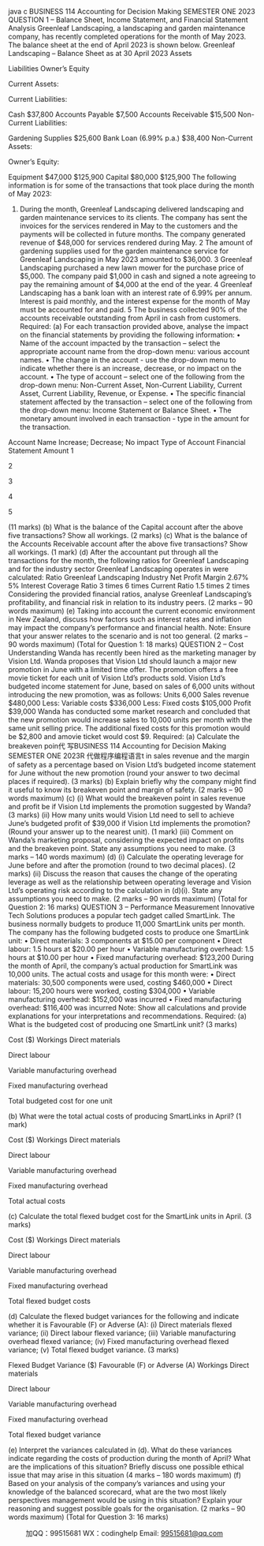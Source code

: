 java c
BUSINESS 114 
Accounting for Decision Making 
SEMESTER ONE 2023
QUESTION 1 – Balance Sheet, Income Statement, and Financial Statement Analysis 
Greenleaf   Landscaping,   a landscaping   and   garden    maintenance   company, has recently   completed   operations for the   month of   May   2023. The   balance sheet at   the   end   of   April   2023   is   shown   below.
Greenleaf Landscaping – Balance Sheet as at 30 April 2023 
Assets 

Liabilities  Owner’s Equity 

Current Assets: 

Current Liabilities: 

Cash 
$37,800 
Accounts Payable 
$7,500 
Accounts Receivable 
$15,500 
Non-Current Liabilities: 

Gardening Supplies 
$25,600 
Bank Loan (6.99% p.a.) 
$38,400 
Non-Current Assets: 

Owner’s Equity: 

Equipment 
$47,000 $125,900 
Capital 
$80,000 $125,900 
The   following   information   is   for   some   of   the   transactions   that   took   place   during   the   month   of   May   2023:
1. During the month, Greenleaf Landscaping delivered landscaping and garden maintenance services to its clients. The company has sent the invoices for the services rendered in May to the customers and the payments will be collected in future months. The company generated revenue of $48,000 for services rendered during May.
2 The amount of gardening supplies used for the garden maintenance service for Greenleaf Landscaping in May 2023 amounted to $36,000.
3 Greenleaf Landscaping purchased a new lawn mower for the purchase price of $5,000. The company paid $1,000 in cash and signed a note agreeing to pay the remaining amount of $4,000 at the end of the year.
4 Greenleaf Landscaping has a bank loan with an interest rate of 6.99% per annum. Interest is paid monthly, and the interest expense for the month of May must be accounted for and paid.
5 The business collected 90% of the accounts receivable outstanding from April in cash from customers.
Required: 
(a)      For each transaction   provided above, analyse the   impact on the financial statements   by   providing   the following   information:
•          Name of the   account   impacted   by the   transaction –   select   the   appropriate   account   name   from the drop-down   menu: various account   names.
•          The    change   in   the   account   -   use   the   drop-down   menu   to   indicate   whether   there   is   an   increase, decrease, or   no   impact on the   account.
•          The type of account – select one of the following from the drop-down menu:   Non-Current   Asset,   Non-Current   Liability,   Current Asset, Current   Liability,   Revenue, or   Expense.
•          The   specific financial   statement   affected   by the transaction   –   select   one   of   the   following   from the drop-down   menu:   Income Statement or   Balance Sheet.
•          The       monetary      amount      involved      in    each    transaction      -      type       in    the       amount    for      the   transaction.

Account Name Increase; Decrease; No impact 
Type of Account 
Financial Statement 
Amount 
1 





2 





3 





4 





5 




(11   marks)
(b)    What   is the   balance of the Capital   account   after the   above   five   transactions?   Show   all   workings.         (2   marks)
(c)      What   is the   balance   of the Accounts   Receivable   account   after the   above five   transactions?   Show   all workings.    (1   mark)
(d)    After the accountant put   through   all   the   transactions   for   the month,   the   following ratios   for   Greenleaf Landscaping and for the industry sector Greenleaf Landscaping operates in were   calculated:
Ratio 
Greenleaf Landscaping 
Industry 
Net Profit Margin 
2.67% 
5% 
Interest Coverage Ratio 
3 times 
6 times 
Current Ratio 
1.5 times 
2 times 
Considering    the    provided    financial    ratios,      analyse      Greenleaf      Landscaping’s      profitability,      and   financial   risk   in   relation to   its   industry   peers.        (2   marks – 90 words   maximum)
(e)    Taking   into account the current   economic   environment   in   New   Zealand,   discuss   how   factors   such   as   interest   rates and   inflation   may   impact the company’s   performance and financial   health.
Note:   Ensure that your answer   relates to the scenario and   is   not too   general. (2   marks – 90 words   maximum)   (Total for   Question   1:   18   marks) 
QUESTION 2 – Cost Understanding Wanda   has   recently   been   hired   as the   marketing   manager   by Vision   Ltd. Wanda   proposes that Vision   Ltd   should   launch   a   major   new   promotion   in   June   with   a   limited   time   offer.   The   promotion   offers   a   free   movie ticket for each   unit of Vision   Ltd’s   products sold.      Vision   Ltd’s   budgeted   income   statement   for June,   based on sales of 6,000   units without introducing the   new   promotion, was   as   follows:
Units 6,000 
Sales   revenue  $480,000 
Less: Variable costs  $336,000 
Less:   Fixed costs  $105,000 
Profit  $39,000 Wanda   has conducted some   market   research and   concluded that the   new   promotion   would   increase   sales   to   10,000   units   per   month   with   the   same   unit   selling   price.   The   additional   fixed   costs   for   this   promotion would   be $2,800   and amovie ticket would cost   $9.
Required: 
(a)                      Calculate the   breakeven   poin代 写BUSINESS 114 Accounting for Decision Making SEMESTER ONE 2023R
代做程序编程语言t   in sales revenue and the   margin   of   safety   as   a percentage based   on   Vision   Ltd’s   budgeted   income   statement   for June without the   new   promotion   (round   your   answer to two decimal   places   if   required).    (3   marks)
(b)                      Explain   briefly why the company   might find   it   useful to   know   its   breakeven   point   and   margin   of safety. (2   marks – 90 words   maximum)
(c)                      (i)                      What would the breakeven point in sales revenue and profit be   if Vision   Ltd   implements   the   promotion suggested   by Wanda?    (3   marks)
(ii)                   How    many    units    would    Vision    Ltd      need    to    sell    to    achieve    June’s    budgeted      profit    of   $39,000   if Vision   Ltd   implements the   promotion?   (Round your   answer   up to the   nearest   unit).    (1   mark)
(iii)             Comment   on   Wanda’s   marketing    proposal,   considering   the   expected   impact   on    profits   and the   breakeven   point. State any assumptions you   need to   make.       (3   marks –   140 words   maximum)
(d)                      (i)                      Calculate the   operating   leverage for June   before   and   after   the   promotion   (round   to   two   decimal   places).    (2   marks)
(ii)                   Discuss    the    reason    that    causes    the    change    of    the    operating    leverage    as    well    as    the   relationship   between operating   leverage and Vision   Ltd’s operating   risk   according to   the   calculation   in   (d)(i). State any assumptions you   need to   make. (2   marks – 90 words   maximum)   (Total for   Question 2:   16   marks) 
QUESTION 3 – Performance Measurement 
Innovative   Tech   Solutions   produces   a   popular   tech   gadget   called   SmartLink.   The   business   normally   budgets to   produce   11,000 SmartLink   units   per   month.
The company   has the following   budgeted costs to   produce one   SmartLink   unit:
•          Direct   materials:   3   components   at $15.00   per   component
•            Direct   labour:   1.5   hours   at $20.00   per   hour
•          Variable   manufacturing overhead:   1.5   hours at   $10.00   per   hour
•            Fixed   manufacturing overhead: $123,200
During the month of April, the company’s actual production for SmartLink was 10,000 units.   The actual   costs and   usage for this   month were:
•          Direct   materials: 30,500   components   were   used,   costing   $460,000
•          Direct   labour:   15,200   hours were worked,   costing   $304,000
•          Variable   manufacturing overhead: $152,000 was   incurred
•          Fixed   manufacturing   overhead:   $116,400 was   incurred
Note: Show all calculations and   provide explanations   for   your   interpretations   and   recommendations.
Required: 
(a)                What   is the   budgeted   cost   of   producing   one   SmartLink   unit?       (3   marks)

Cost ($) 
Workings 
Direct materials 


Direct labour 


Variable manufacturing overhead 


Fixed manufacturing overhead 


Total budgeted cost for one unit 


(b)                What were the total   actual costs   of   producing   SmartLinks   in   April?       (1   mark)

Cost ($) 
Workings 
Direct materials 


Direct labour 


Variable manufacturing overhead 


Fixed manufacturing overhead 


Total actual costs 


(c)                   Calculate the total flexed   budget   cost for the SmartLink   units   in April.       (3   marks)

Cost ($) 
Workings 
Direct materials 


Direct labour 


Variable manufacturing overhead 


Fixed manufacturing overhead 


Total flexed budget costs 


(d)                Calculate the flexed   budget variances for the following and   indicate whether   it   is   Favourable   (F)   or Adverse   (A):
(i)                   Direct   materials flexed variance;
(ii)                Direct   labour flexed variance;
(iii)          Variable   manufacturing overhead flexed variance;
(iv)            Fixed   manufacturing overhead flexed variance;
(v)               Total flexed   budget variance.                                                                                                (3   marks)

Flexed 
Budget 
Variance ($) 
Favourable (F) or Adverse (A) 
Workings 
Direct materials 



Direct labour 



Variable manufacturing overhead 



Fixed manufacturing overhead 



Total flexed budget variance 



(e)                Interpret   the   variances   calculated   in   (d).   What   do   these   variances   indicate   regarding   the   costs   of   production   during   the   month   of   April?   What   are   the   implications   of   this   situation?   Briefly   discuss one   possible   ethical   issue that   may arise   in this situation       (4   marks –   180 words   maximum)
(f)                   Based   on   your   analysis   of   the   company’s   variances   and   using   your   knowledge   of the   balanced   scorecard,   what    are    the   two    most    likely    perspectives      management    would    be      using      in    this   situation?   Explain your   reasoning and suggest   possible goals for the organisation. (2   marks – 90 words   maximum)   (Total for   Question 3:   16   marks) 





         
加QQ：99515681  WX：codinghelp  Email: 99515681@qq.com
